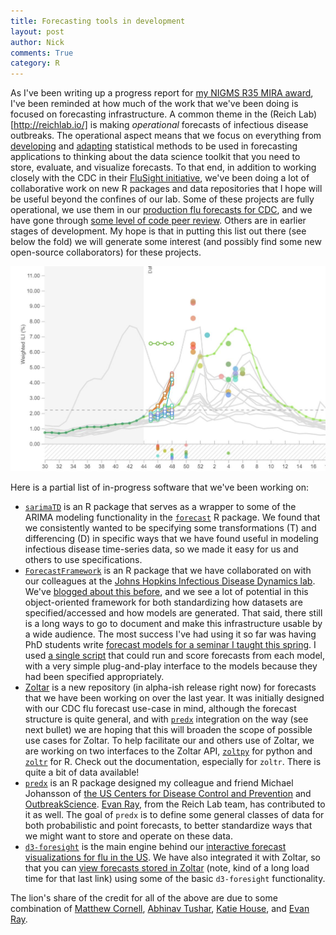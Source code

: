 ```yaml
---
title: Forecasting tools in development
layout: post
author: Nick
comments: True
category: R
---
```


As I've been writing up a progress report for [my NIGMS R35 MIRA award](https://projectreporter.nih.gov/project_info_description.cfm?aid=9553816), I've been reminded at how much of the work that we've been doing is focused on forecasting infrastructure. A common theme in the (Reich Lab)[http://reichlab.io/] is making _operational_ forecasts of infectious disease outbreaks. The operational aspect means that we focus on everything from [developing](https://doi.org/10.1002/sim.7488) and [adapting](https://doi.org/10.1371/journal.pcbi.1005910) statistical methods to be used in forecasting applications to thinking about the data science toolkit that you need to store, evaluate, and visualize forecasts. To that end, in addition to working closely with the CDC in their [FluSight initiative](https://www.cdc.gov/flu/weekly/flusight/index.html), we've been doing a lot of collaborative work on new R packages and data repositories that I hope will be useful beyond the confines of our lab. Some of these projects are fully operational, we use them in our [production flu forecasts for CDC](http://flusightnetwork.io/), and we have gone through [some level of code peer review](https://doi.org/10.21105/joss.00231). Others are in earlier stages of development. My hope is that in putting this list out there (see below the fold) we will generate some interest (and possibly find some new open-source collaborators) for these projects.

<a href="http://flusightnetwork.io/">
    <img class="img-responsive" width="700" src="/images/flusight/2_flusight.JPG">
</a>

<!--more-->

Here is a partial list of in-progress software that we've been working on:

 - [`sarimaTD`](https://github.com/reichlab/sarimaTD) is an R package that serves as a wrapper to some of the ARIMA modeling functionality in the [`forecast`](http://pkg.robjhyndman.com/forecast/) R package. We found that we consistently wanted to be specifying some transformations (T) and differencing (D) in specific ways that we have found useful in modeling infectious disease time-series data, so we made it easy for us and others to use specifications.
 - [`ForecastFramework`](https://cran.r-project.org/package=ForecastFramework) is an R package that we have collaborated on with our colleagues at the [Johns Hopkins Infectious Disease Dynamics lab](http://www.iddynamics.jhsph.edu/). We've [blogged about this before](http://reichlab.io/2019/01/29/forecast-framework-demo.html), and we see a lot of potential in this object-oriented framework for both standardizing how datasets are specified/accessed and how models are generated. That said, there still is a long ways to go to document and make this infrastructure usable by a wide audience. The most success I've had using it so far was having PhD students write [forecast models for a seminar I taught this spring](https://github.com/reichlab/german-flu-forecasting). I used [a single script](https://github.com/reichlab/german-flu-forecasting/blob/master/code/evaluation-code.R) that could run and score forecasts from each model, with a very simple plug-and-play interface to the models because they had been specified appropriately.
 - [Zoltar](https://zoltardata.com/) is a new repository (in alpha-ish release right now) for forecasts that we have been working on over the last year. It was initially designed with our CDC flu forecast use-case in mind, although the forecast structure is quite general, and with [`predx`](http://cdcepi.github.io/predx) integration on the way (see next bullet) we are hoping that this will broaden the scope of possible use cases for Zoltar. To help facilitate our and others use of Zoltar, we are working on two interfaces to the Zoltar API, [`zoltpy`](https://github.com/reichlab/zoltpy) for python and [`zoltr`](http://reichlab.io/zoltr/) for R. Check out the documentation, especially for `zoltr`. There is quite a bit of data available!
 - [`predx`](http://cdcepi.github.io/predx) is an R package designed my colleague and friend Michael Johansson of [the US Centers for Disease Control and Prevention](https://cdc.gov/) and [OutbreakScience](http://outbreakscience.org/). [Evan Ray](https://www.mtholyoke.edu/~eray/), from the Reich Lab team, has contributed to it as well. The goal of `predx` is to define some general classes of data for both probabilistic and point forecasts, to better standardize ways that we might want to store and operate on these data.
 - [`d3-foresight`](http://reichlab.io/d3-foresight/) is the main engine behind our [interactive forecast visualizations for flu in the US](http://flusightnetwork.io/). We have also integrated it with Zoltar, so that you can [view forecasts stored in Zoltar](https://zoltardata.com/project/4/visualizations) (note, kind of a long load time for that last link) using some of the basic `d3-foresight` functionality.

The lion's share of the credit for all of the above are due to some combination of [Matthew Cornell](http://www.matthewcornell.org/), [Abhinav Tushar](https://lepisma.xyz/about), [Katie House](http://katie-house.com/), and [Evan Ray](https://www.mtholyoke.edu/~eray/).
